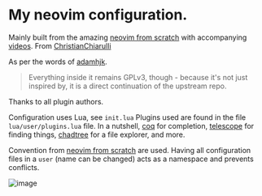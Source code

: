 # My neovim configuration.

Mainly built from the amazing [neovim from scratch](https://github.com/LunarVim/Neovim-from-scratch) with accompanying [videos](https://www.youtube.com/playlist?list=PLhoH5vyxr6Qq41NFL4GvhFp-WLd5xzIzZ). From [ChristianChiarulli](https://github.com/ChristianChiarulli)

As per the words of [adamhjk](https://github.com/adamhjk). 
> Everything inside it remains GPLv3, though - because it's not just inspired by, it is a direct continuation of the upstream repo.

Thanks to all plugin authors.

Configuration uses Lua, see ``init.lua``
Plugins used are found in the file ``lua/user/plugins.lua`` file.
In a nutshell, [coq](https://github.com/ms-jpq/coq_nvim) for completion, [telescope](https://github.com/nvim-telescope/telescope.nvim) for finding things, [chadtree](https://github.com/ms-jpq/chadtree) for a file explorer, and more.

Convention from [neovim from scratch](https://github.com/LunarVim/Neovim-from-scratch) are used. Having all configuration files in a ``user`` (name can be changed) acts as a namespace and prevents conflicts.

![image](https://user-images.githubusercontent.com/53919/149979033-ae1c01ae-bb4c-4959-93a7-c84f18f0a34a.png)
